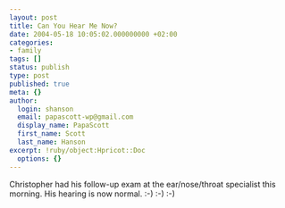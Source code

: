 ```yaml
---
layout: post
title: Can You Hear Me Now?
date: 2004-05-18 10:05:02.000000000 +02:00
categories:
- family
tags: []
status: publish
type: post
published: true
meta: {}
author:
  login: shanson
  email: papascott-wp@gmail.com
  display_name: PapaScott
  first_name: Scott
  last_name: Hanson
excerpt: !ruby/object:Hpricot::Doc
  options: {}
---
```

<p>Christopher had his follow-up exam at the ear/nose/throat specialist this morning. His hearing is now normal. :-) :-) :-)</p>
